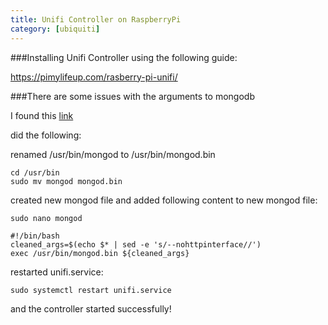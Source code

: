 ```yaml
---
title: Unifi Controller on RaspberryPi
category: [ubiquiti]
---
```


###Installing Unifi Controller using the following guide:

https://pimylifeup.com/rasberry-pi-unifi/

###There are some issues with the arguments to mongodb

I found this [link](https://community.ui.com/questions/Unifi-controller-on-Ubuntu-18-04/93b00b88-7542-40ba-bb0b-a80a84415e1d)

did the following:

renamed /usr/bin/mongod to /usr/bin/mongod.bin

```
cd /usr/bin
sudo mv mongod mongod.bin
```

created new mongod file and added following content to new mongod file:

```
sudo nano mongod
```

```
#!/bin/bash
cleaned_args=$(echo $* | sed -e 's/--nohttpinterface//')
exec /usr/bin/mongod.bin ${cleaned_args}
```

restarted unifi.service:

```
sudo systemctl restart unifi.service
```

and the controller started successfully!
